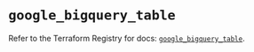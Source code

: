 # `google_bigquery_table`

Refer to the Terraform Registry for docs: [`google_bigquery_table`](https://registry.terraform.io/providers/hashicorp/google-beta/6.9.0/docs/resources/google_bigquery_table).
